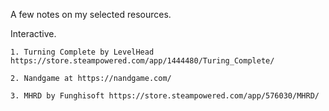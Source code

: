 A few notes on my selected resources.

Interactive.

    1. Turning Complete by LevelHead https://store.steampowered.com/app/1444480/Turing_Complete/

    2. Nandgame at https://nandgame.com/
    
    3. MHRD by Funghisoft https://store.steampowered.com/app/576030/MHRD/